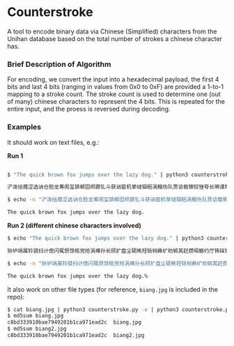 # Counterstroke

A tool to encode binary data via Chinese (Simplified) characters from the Unihan database based on the total number of strokes a chinese character has.

### Brief Description of Algorithm

For encoding, we convert the input into a hexadecimal payload, the first 4 bits and last 4 bits (ranging in values from 0x0 to 0xF) are provided a 1-to-1 mapping to a stroke count. The stroke count is used to determine one (out of many) chinese characters to represent the 4 bits. This is repeated for the entire input, and the proess is reversed during decoding.

### Examples

It should work on text files, e.g.:

**Run 1**
```sh

$ "The quick brown fox jumps over the lazy dog." | python3 counterstroke.py -e

浐泼绤蒇涩选讷仓脸龙䓓阂玺锛郸囵烬踬钆斗获讻窑机挙䍁铟稆涡鳎伤队贾谂载镲铰锉夸长唡谭羟烂称鳁绺仓惧启纪专疴骥赉剧谄荦掷吗划韦硙侧骍琼敌珑贠户剧鲲贾击渔鲟铑缚邬斗热虏铃骥涩阈孙㘎气厮

$ echo -n "浐泼绤蒇涩选讷仓脸龙䓓阂玺锛郸囵烬踬钆斗获讻窑机挙䍁铟稆涡鳎伤队贾谂载镲铰锉夸长唡谭羟烂称鳁绺仓惧启纪专疴骥赉剧谄荦掷吗划韦硙侧骍琼敌珑贠户剧鲲贾击渔鲟 铑缚邬斗热虏铃骥涩阈孙㘎气厮" | python3 counterstroke.py -d

The quick brown fox jumps over the lazy dog. 
```

**Run 2 (different chinese characters involved)**
```sh
$ echo "The quick brown fox jumps over the lazy dog." | python3 counterstroke.py -e

狲垆埚属铃骁扫计偬闪辄恹馀榄党抢涡瘫孙长颀扩盘尘砺鿸羟铦㭣彝纩劝鸲莴赶攒啯觞约厅钸䌽铬珑递鳃铚书鸾员妇历恳颤阊党桡栉馃负异历笾祎栗鹅铌贰争仅谂辚硁轧绸鲞萝携寻气虑姗家癣痈铢价鹮凤缨% 

$ echo -n "狲垆埚属铃骁扫计偬闪辄恹馀榄党抢涡瘫孙长颀扩盘尘砺鿸羟铦㭣彝纩劝鸲莴赶攒啯觞约厅钸䌽铬珑递鳃铚书鸾员妇历恳颤阊党桡栉馃负异历笾祎栗鹅铌贰争仅谂辚硁轧 绸鲞萝携寻气虑姗家癣痈铢价鹮凤缨" | python3 counterstroke.py -d

The quick brown fox jumps over the lazy dog.% 
```

It also work on other file types (for reference, `biang.jpg` is included in the repo):

```sh
$ cat biang.jpg | python3 counterstroke.py -e | python3 counterstroke.py -d > biang2.jpg
$ md5sum biang.jpg                                                                      
c8bd333910bae7949201b1ca971ead2c  biang.jpg
$ md5sum biang2.jpg
c8bd333910bae7949201b1ca971ead2c  biang2.jpg 
```
